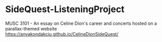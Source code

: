 # SideQuest-ListeningProject
MUSC 3101 - An essay on Celine Dion's career and concerts hosted on a parallax-themed website 
https://anvakondakciu.github.io/CelineDionSideQuest/
